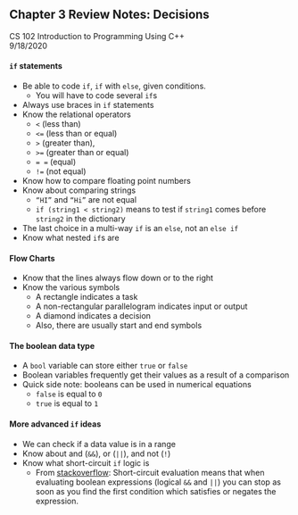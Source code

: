 ## Chapter 3 Review Notes: Decisions
CS 102 Introduction to Programming Using C++  
9/18/2020  

#### ```if``` statements
- Be able to code ```if```, ```if``` with ```else```, given conditions. 
  - You will have to code several ```if```s
- Always use braces in ```if``` statements
- Know the relational operators
  - ```<```  (less than)
  - ```<=```  (less than or equal)
  - ```>```  (greater than),
  - ```>=```  (greater than or equal)
  - ```= =```  (equal)
  - ```!=```  (not equal)
- Know how to compare floating point numbers
- Know about comparing strings
  - ```“HI”``` and ```“Hi”``` are not equal
  - ```if (string1 < string2)``` means to test if ```string1``` comes before ```string2``` in the dictionary
- The last choice in a multi-way ```if``` is an ```else```, not an ```else if```
- Know what nested ```if```s are  

#### Flow Charts
- Know that the lines always flow down or to the right
- Know the various symbols
  - A rectangle indicates a task
  - A non-rectangular parallelogram indicates input or output
  - A diamond indicates a decision
  - Also, there are usually start and end symbols

#### The boolean data type  
- A ```bool``` variable can store either ```true``` or ```false```  
- Boolean variables frequently get their values as a result of a comparison
- Quick side note: booleans can be used in numerical equations
  - ```false``` is equal to ```0```  
  - ```true``` is equal to ```1```  

#### More advanced ```if``` ideas
- We can check if a data value is in a range  
- Know about and (```&&```), or (```||```), and not (```!```)  
- Know what short-circuit ```if``` logic is  
  - From [stackoverflow](https://stackoverflow.com/questions/9344305/what-is-short-circuiting-and-how-is-it-used-when-programming-in-java): Short-circuit evaluation means that when evaluating boolean expressions (logical ```&&``` and ```||```) you can stop as soon as you find the first condition which satisfies or negates the expression.  
